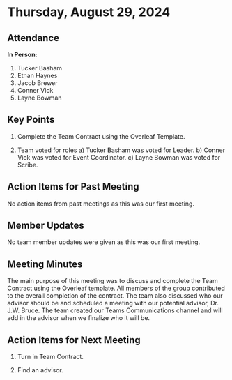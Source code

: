# Thursday, August 29, 2024

## Attendance
**In Person:**
1. Tucker Basham
2. Ethan Haynes
3. Jacob Brewer
4. Conner Vick
5. Layne Bowman

## Key Points
1. Complete the Team Contract using the Overleaf Template.

2. Team voted for roles
   a) Tucker Basham was voted for Leader.
   b) Conner Vick was voted for Event Coordinator.
   c) Layne Bowman was voted for Scribe.

## Action Items for Past Meeting
No action items from past meetings as this was our first meeting.

## Member Updates
No team member updates were given as this was our first meeting.

## Meeting Minutes
The main purpose of this meeting was to discuss and complete the Team 
Contract using the Overleaf template. All members of the group 
contributed to the overall completion of the contract. The team also
discussed who our advisor should be and scheduled a meeting with our
potential advisor, Dr. J.W. Bruce. The team created our Teams
Communications channel and will add in the advisor when we finalize who it
will be.

## Action Items for Next Meeting
1. Turn in Team Contract.
  
2. Find an advisor.
